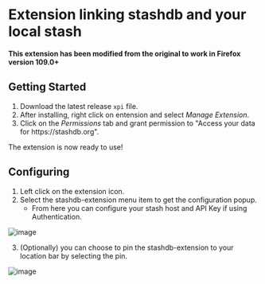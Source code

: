 # Extension linking stashdb and your local stash

**This extension has been modified from the original to work in Firefox version 109.0+**

## Getting Started

1. Download the latest release `xpi` file.
2. After installing, right click on entension and select *Manage Extension*.
3. Click on the *Permissions* tab and grant permission to "Access your data for http[]()s://stashdb.org".

The extension is now ready to use!

## Configuring

1. Left click on the extension icon.
2. Select the stashdb-extension menu item to get the configuration popup.
   - From here you can configure your stash host and API Key if using Authentication.

![image](https://user-images.githubusercontent.com/95249619/145090578-90bf0cdc-3d78-4abc-a222-da10bffdba21.png)

3. (Optionally) you can choose to pin the stashdb-extension to your location bar by selecting the pin.

![image](https://user-images.githubusercontent.com/95249619/145090962-912904f1-375a-41fb-8329-822ea1d77b39.png)
